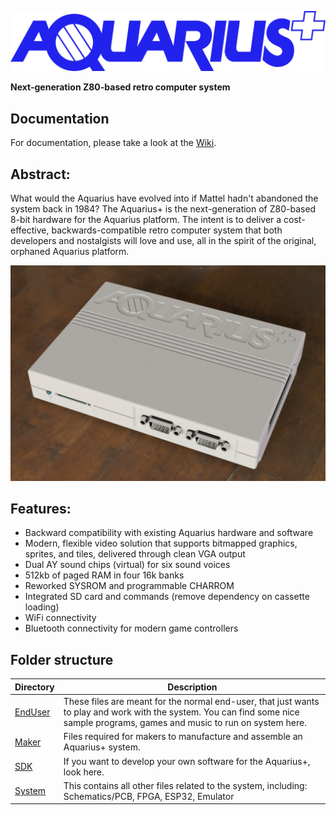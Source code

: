 ![Aquarius+ Logo](EndUser/images/aquarius_plus_logo_BLUE.png)

**Next-generation Z80-based retro computer system**

## Documentation

For documentation, please take a look at the [Wiki](https://github.com/fvdhoef/aquarius-plus/wiki).

## Abstract:

What would the Aquarius have evolved into if Mattel hadn't abandoned the system back in 1984? The Aquarius+ is the next-generation of Z80-based 8-bit hardware for the Aquarius platform. The intent is to deliver a cost-effective, backwards-compatible retro computer system that both developers and nostalgists will love and use, all in the spirit of the original, orphaned Aquarius platform.

![Aquarius Case](System/case/case%20v25%20crop.png)

## Features:

- Backward compatibility with existing Aquarius hardware and software
- Modern, flexible video solution that supports bitmapped graphics, sprites, and tiles, delivered through clean VGA output
- Dual AY sound chips (virtual) for six sound voices
- 512kb of paged RAM in four 16k banks
- Reworked SYSROM and programmable CHARROM
- Integrated SD card and commands (remove dependency on cassette loading)
- WiFi connectivity
- Bluetooth connectivity for modern game controllers

## Folder structure

| Directory           | Description                                                                                                                                                                     |
| ------------------- | ------------------------------------------------------------------------------------------------------------------------------------------------------------------------------- |
| [EndUser](EndUser/) | These files are meant for the normal end-user, that just wants to play and work with the system. You can find some nice sample programs, games and music to run on system here. |
| [Maker](Maker/)     | Files required for makers to manufacture and assemble an Aquarius+ system.                                                                                                      |
| [SDK](SDK/)         | If you want to develop your own software for the Aquarius+, look here.                                                                                                          |
| [System](System/)   | This contains all other files related to the system, including: Schematics/PCB, FPGA, ESP32, Emulator                                                                           |
